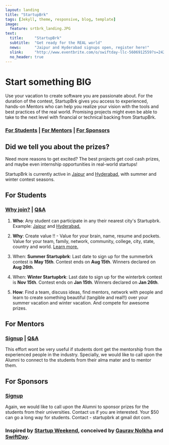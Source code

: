 ```yaml
---
layout: landing
title: "StartupBrk"
tags: [Jekyll, theme, responsive, blog, template]
image:
  feature: srtbrk_landing.JPG
text:
  title:     "StartupBrk"
  subtitle:  "Get ready for the REAL world"
  news:      "Jaipur and Hyderabad signups open, register here!"
  slink:     "http://www.eventbrite.com/o/swiftday-llc-5606912559?s=24250965"
  no_header: true
---
```

# Start something BIG
Use your vacation to create software you are passionate about. For the duration of the contest, StartupBrk gives you access to experienced, hands-on Mentors who can help you realize your vision with the tools and best practices of the real world. Promising projects might even be able to take to the next level with financial or technical backing from StartupBrk.

### [For Students](#for-students) | [For Mentors](#for-mentors) | [For Sponsors](#for-sponsors)

## Did we tell you about the prizes?
Need more reasons to get excited? The best projects get cool cash prizes, and maybe even internship opportunities in real-world startups!

StartupBrk is currently active in [Jaipur](http://www.eventbrite.com/e/web-mobile-application-development-contest-startupbrk-jaipur-tickets-11298503127?aff=eorg) and [Hyderabad](http://www.eventbrite.com/e/web-mobile-application-development-contest-startupbrk-hyderabad-tickets-11328218005?aff=eorg), with summer and winter contest seasons.

## For Students 
### [Why join?](http://startupbrk.com/articles/why-join/) | [Q&A](https://groups.google.com/d/forum/startupbrk)
1. **Who**: Any student can participate in any their nearest city's Startupbrk. Example: [Jaipur](http://www.eventbrite.com/e/web-mobile-application-development-contest-startupbrk-jaipur-tickets-11298503127?aff=eorg) and [Hyderabad.](http://www.eventbrite.com/e/web-mobile-application-development-contest-startupbrk-hyderabad-tickets-11328218005?aff=eorg)

2. **Why**: Create value !! - Value for your brain, name, resume and pockets. Value for your team, family, network, community, college, city, state, country and world. [Learn more.](http://startupbrk.com/articles/why-join/)

3. When: **Summer Startupbrk**: Last date to sign up for the summerbrk contest is **May 15th**. Contest ends on **Aug 15th**. Winners declared on **Aug 26th**. 

4. When: **Winter Startupbrk**: Last date to sign up for the winterbrk contest is **Nov 15th**. Contest ends on **Jan 15th**. Winners declared on **Jan 26th**.

4. **How**: Find a team, discuss ideas, find mentors, network with people and learn to create something beautiful (tangible and real!!) over your summer vacation and winter vacation. And compete for awesome prizes. 

## For Mentors 
### [Signup](https://docs.google.com/forms/d/1Rr-XYW4Wy0-9eVXt4V2b-yH7KW7yiNY8F3bJLD7W9Y4/viewform) | [Q&A](https://groups.google.com/d/forum/startupbrk)
This effort wont be very useful if students dont get the mentorship from the experienced people in the industry. Specially, we would like to call upon the Alumni to connect to the students from their alma mater and to mentor them.

## For Sponsors
### [Signup](https://docs.google.com/forms/d/1Rr-XYW4Wy0-9eVXt4V2b-yH7KW7yiNY8F3bJLD7W9Y4/viewform)
Again, we would like to call upon the Alumni to sponsor prizes for the students from their universities. Contact us if you are interested. Your $50 can go a long way for students. Contact - startupbrk at gmail dot com. 

### Inspired by [Startup Weekend](http://startupweekend.org/), conceived by [Gaurav Nolkha](http://www.linkedin.com/pub/gaurav-nolkha/50/166/164) and [SwiftDay](https://www.swiftday.com).
